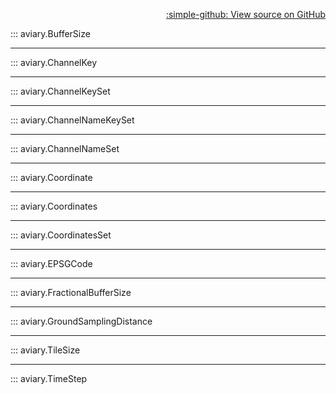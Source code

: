 <div style="text-align: right;" markdown>

[:simple-github: View source on GitHub][GitHub]

  [GitHub]: https://github.com/geospaitial-lab/aviary/blob/main/aviary/core/type_aliases.py

</div>

::: aviary.BufferSize

---

::: aviary.ChannelKey

---

::: aviary.ChannelKeySet

---

::: aviary.ChannelNameKeySet

---

::: aviary.ChannelNameSet

---

::: aviary.Coordinate

---

::: aviary.Coordinates

---

::: aviary.CoordinatesSet

---

::: aviary.EPSGCode

---

::: aviary.FractionalBufferSize

---

::: aviary.GroundSamplingDistance

---

::: aviary.TileSize

---

::: aviary.TimeStep
